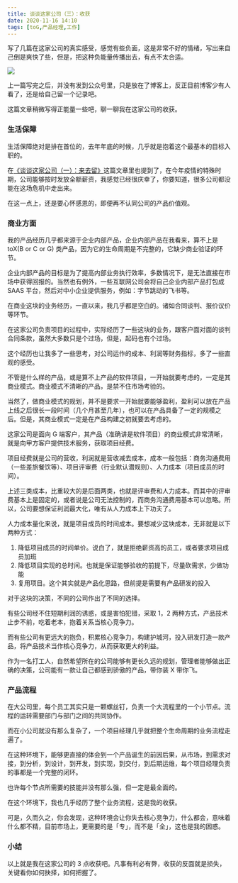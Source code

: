 ```yaml
---
title: 谈谈这家公司（三）：收获
date: 2020-11-16 14:10
tags: [toG,产品经理,工作]
---
```


写了几篇在这家公司的真实感受，感觉有些负面，这是非常不好的情绪，写出来自己倒是爽快了些，但是，把这种负能量传播出去，有点不太合适。
<!-- more -->
![](/image/about_work/4cbe726a1183e5d1dc04c7cf71d5c59a.jpeg)

上一篇写完之后，并没有发到公众号里，只是放在了博客上，反正目前博客少有人看了，还是给自己留一个记录吧。

这篇文章稍微写得正能量一些吧，聊一聊我在这家公司的收获。

### 生活保障
生活保障绝对是排在首位的，去年年底的时候，几乎就是抱着这个最基本的目标入职的。

在[《谈谈这家公司（一）：来去留》](/2020/11/02/talk-about-the-company1/)这篇文章里也提到了，在今年疫情的特殊时期，公司能够按时发放全额薪资，我感觉已经很庆幸了，你要知道，很多公司都没能在这场危机中走出来。

在这一点上，还是要心怀感恩的，即便再不认同公司的产品价值观。

### 商业方面
我的产品经历几乎都来源于企业内部产品，企业内部产品在我看来，算不上是 toX(B or C or G) 类产品，因为它的生命周期是不完整的，它缺少商业验证的环节。

企业内部产品的目标是为了提高内部业务执行效率，多数情况下，是无法直接在市场中获得回报的。当然也有例外，一些互联网公司会将自己企业内部产品打包成 SAAS 平台，然后对中小企业提供服务，例如：字节跳动的飞书等。

在商业这块的业务经历，一直以来，我几乎都是空白的。诸如合同谈判、报价议价等环节。

在这家公司负责项目的过程中，实际经历了一些这块的业务，跟客户面对面的谈判合同条款，虽然大多数只是个过场，但是，起码也有个过场。

这个经历也让我多了一些思考，对公司运作的成本、利润等财务指标，多了一些直观的感受。

不管是什么样的产品，或是算不上产品的软件项目，一开始就要考虑的，一定是其商业模式。商业模式不清晰的产品，是禁不住市场考验的。

当然了，做商业模式的规划，并不是要求一开始就要能够盈利，盈利可以放在产品上线之后很长一段时间（几个月甚至几年），也可以在产品具备了一定的规模之后。但是，其商业模式一定是在产品构建之初就要去考虑的。

这家公司是面向 G 端客户，其产品（准确讲是软件项目）的商业模式非常清晰，就是向甲方客户提供技术服务，获取项目经费。

项目经费就是公司的营收，利润就是营收减去成本，成本一般包括：商务沟通费用（一些差旅餐饮等）、项目评审费（行业默认潜规则）、人力成本（项目成员的时间）。

上述三类成本，比重较大的是后面两类，也就是评审费和人力成本。而其中的评审费基本上是固定的，或者说是公司无法控制的，而商务沟通费用基本可以忽略。所以，公司要想保证利润最大化，唯有从人力成本上下功夫了。

人力成本量化来说，就是项目成员的时间成本。要想减少这块成本，无非就是以下两种方式：

1. 降低项目成员的时间单价。说白了，就是拒绝薪资高的员工，或者要求项目成员加班
2. 降低项目实现的总时间。也就是保证能够验收的前提下，尽量砍需求，少做功能
3. 复用项目。这个其实就是产品化思路，但前提是需要有产品研发的投入

对于这块的决策，不同的公司作出了不同的选择。

有些公司经不住短期利润的诱惑，或是害怕犯错，采取 1，2 两种方式，产品技术止步不前，吃着老本，抱着关系当核心竞争力。

而有些公司有更远大的抱负，积累核心竞争力，构建护城河，投入研发打造一款产品，将产品技术当作核心竞争力，从而获取更大的利益。

作为一名打工人，自然希望所在的公司能够有更长久远的规划，管理者能够做出正确的决策，公司能有一款让自己都感到骄傲的产品，带你装 X 带你飞。

### 产品流程
在大公司里，每个员工其实只是一颗螺丝钉，负责一个大流程里的一个小节点。流程的运转需要部门与部门之间的共同协作。

而在小公司就没有那么复杂了，一个项目经理几乎就把整个生命周期的业务流程走遍了。

在这种环境下，能够更直接的体会到一个产品诞生的前因后果，从市场，到需求对接，到分析，到设计，到开发，到实现，到交付，到后期运维，每个项目经理负责的事都是一个完整的闭环。

也许每个节点所需要的技能并没有那么强，但一定是最全面的。

在这个环境下，我也几乎经历了整个业务流程，这是我的收获。

可是，久而久之，你会发现，这种环境会让你失去核心竞争力，什么都会，意味着什么都不精，目前市场上，更需要的是「专」，而不是「全」，这也是我的困惑。

### 小结
以上就是我在这家公司的 3 点收获吧。凡事有利必有弊，收获的反面就是损失，关键看你如何抉择，如何把握了。